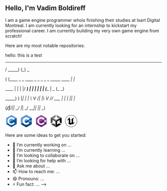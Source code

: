 ## Hello, I'm Vadim Boldireff

I am a game engine programmer whois finishing their studies at Isart Digital Montreal. I am currently looking for an internship to kickstart my professional career. I am currently building my very own game engine from scratch!

Here are my most notable repositories:

hello:
this is 
a test

  ______                   _   
  
/ _____)                 (_)                   _     

( (____  _   _  ____ _                  _ _ _   _ _____ ____ _| |_ 

 \____ \| | | |/ ___) | | | | | | (____ |  _ (_   _) 
 
 _____) ) |_| | |    \ V /| |\ V // ___ | | | || |_  
 
(______/|____/|_|     \_/ |_| \_/ \_____|_| |_| \__)                                                                                                                                                              



<div>
  <img src="https://github.com/devicons/devicon/blob/master/icons/c/c-original.svg" title="C" alt="C" width="40" height="40"/>&nbsp;
  <img src="https://github.com/devicons/devicon/blob/master/icons/cplusplus/cplusplus-original.svg" title="Cpp" alt="Cpp" width="40" height="40"/>&nbsp;
  <img src="https://github.com/devicons/devicon/blob/master/icons/csharp/csharp-original.svg" title="C#" alt="C#" width="40" height="40"/>&nbsp;
  <img src="https://github.com/devicons/devicon/blob/master/icons/unity/unity-original.svg" title="Unity" alt="Unity" width="40" height="40"/>&nbsp;
  <img src="https://github.com/devicons/devicon/blob/master/icons/unrealengine/unrealengine-original.svg" title="UE5" alt="Unity" width="40" height="UE5"/>&nbsp;
</div>





Here are some ideas to get you started:

- 🔭 I’m currently working on ...
- 🌱 I’m currently learning ...
- 👯 I’m looking to collaborate on ...
- 🤔 I’m looking for help with ...
- 💬 Ask me about ...
- 📫 How to reach me: ...
- 😄 Pronouns: ...
- ⚡ Fun fact: ...
-->
